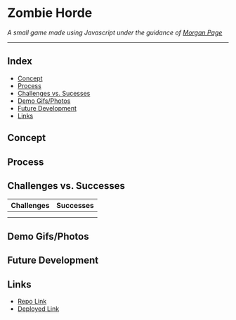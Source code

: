 # Zombie Horde
*A small game made using Javascript under the guidance of [Morgan Page](https://github.com/morganpage)*

---

## Index
- [Concept](#Concept)
- [Process](#Process)
- [Challenges vs. Sucesses](#challenges-vs-successes)
- [Demo Gifs/Photos](#demo-gifsphotos)
- [Future Development](#future-development)
- [Links](#Links)


## Concept


## Process


## Challenges vs. Successes
| Challenges | Successes |
| ----------- | ----------- |
| | |
| | |

## Demo Gifs/Photos

## Future Development

## Links
- [Repo Link](https://github.com/zimcrom/zombie-horde)
- [Deployed Link]()

